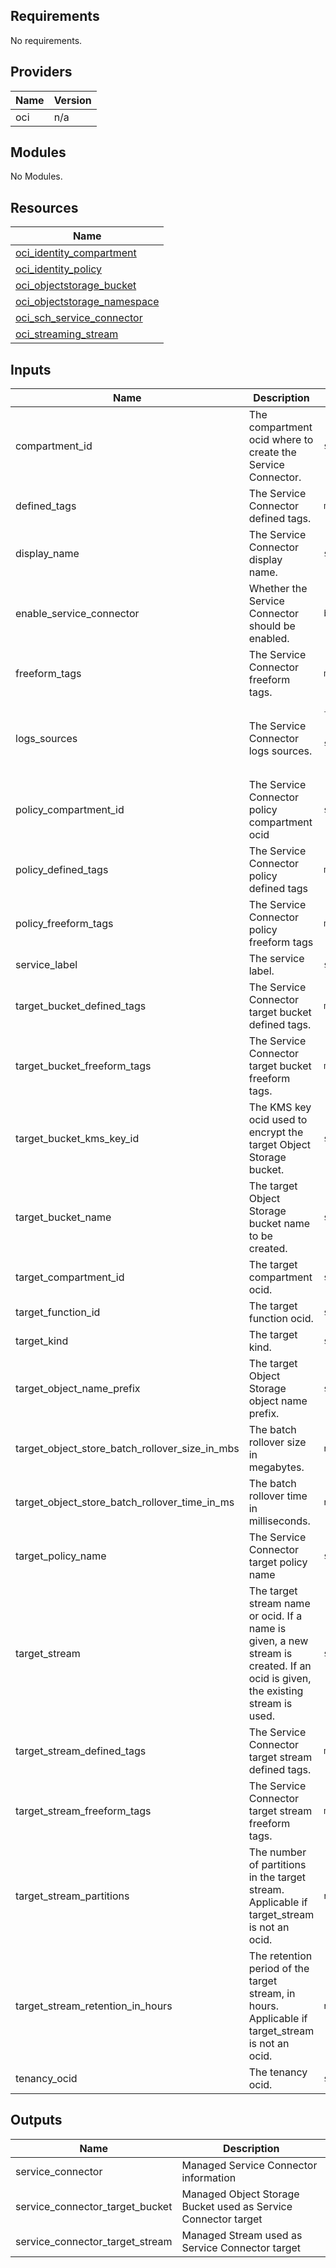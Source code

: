 ## Requirements

No requirements.

## Providers

| Name | Version |
|------|---------|
| oci | n/a |

## Modules

No Modules.

## Resources

| Name |
|------|
| [oci_identity_compartment](https://registry.terraform.io/providers/hashicorp/oci/latest/docs/data-sources/identity_compartment) |
| [oci_identity_policy](https://registry.terraform.io/providers/hashicorp/oci/latest/docs/resources/identity_policy) |
| [oci_objectstorage_bucket](https://registry.terraform.io/providers/hashicorp/oci/latest/docs/resources/objectstorage_bucket) |
| [oci_objectstorage_namespace](https://registry.terraform.io/providers/hashicorp/oci/latest/docs/data-sources/objectstorage_namespace) |
| [oci_sch_service_connector](https://registry.terraform.io/providers/hashicorp/oci/latest/docs/resources/sch_service_connector) |
| [oci_streaming_stream](https://registry.terraform.io/providers/hashicorp/oci/latest/docs/resources/streaming_stream) |

## Inputs

| Name | Description | Type | Default | Required |
|------|-------------|------|---------|:--------:|
| compartment\_id | The compartment ocid where to create the Service Connector. | `string` | n/a | yes |
| defined\_tags | The Service Connector defined tags. | `map(string)` | `null` | no |
| display\_name | The Service Connector display name. | `string` | `"service-connector"` | no |
| enable\_service\_connector | Whether the Service Connector should be enabled. | `bool` | `false` | no |
| freeform\_tags | The Service Connector freeform tags. | `map(string)` | `null` | no |
| logs\_sources | The Service Connector logs sources. | <pre>list(object({<br>        compartment_id = string,<br>        log_group_id   = string,<br>        log_id         = string<br>    }))</pre> | n/a | yes |
| policy\_compartment\_id | The Service Connector policy compartment ocid | `string` | `null` | no |
| policy\_defined\_tags | The Service Connector policy defined tags | `map(string)` | `null` | no |
| policy\_freeform\_tags | The Service Connector policy freeform tags | `map(string)` | `null` | no |
| service\_label | The service label. | `string` | n/a | yes |
| target\_bucket\_defined\_tags | The Service Connector target bucket defined tags. | `map(string)` | `null` | no |
| target\_bucket\_freeform\_tags | The Service Connector target bucket freeform tags. | `map(string)` | `null` | no |
| target\_bucket\_kms\_key\_id | The KMS key ocid used to encrypt the target Object Storage bucket. | `string` | n/a | yes |
| target\_bucket\_name | The target Object Storage bucket name to be created. | `string` | `"service-connector-bucket"` | no |
| target\_compartment\_id | The target compartment ocid. | `string` | n/a | yes |
| target\_function\_id | The target function ocid. | `string` | `null` | no |
| target\_kind | The target kind. | `string` | `"objectstorage"` | no |
| target\_object\_name\_prefix | The target Object Storage object name prefix. | `string` | `"sch"` | no |
| target\_object\_store\_batch\_rollover\_size\_in\_mbs | The batch rollover size in megabytes. | `number` | `100` | no |
| target\_object\_store\_batch\_rollover\_time\_in\_ms | The batch rollover time in milliseconds. | `number` | `420000` | no |
| target\_policy\_name | The Service Connector target policy name | `string` | `"service-connector-target-policy"` | no |
| target\_stream | The target stream name or ocid. If a name is given, a new stream is created. If an ocid is given, the existing stream is used. | `string` | `"service-connector-stream"` | no |
| target\_stream\_defined\_tags | The Service Connector target stream defined tags. | `map(string)` | `null` | no |
| target\_stream\_freeform\_tags | The Service Connector target stream freeform tags. | `map(string)` | `null` | no |
| target\_stream\_partitions | The number of partitions in the target stream. Applicable if target\_stream is not an ocid. | `number` | `1` | no |
| target\_stream\_retention\_in\_hours | The retention period of the target stream, in hours. Applicable if target\_stream is not an ocid. | `number` | `24` | no |
| tenancy\_ocid | The tenancy ocid. | `string` | n/a | yes |

## Outputs

| Name | Description |
|------|-------------|
| service\_connector | Managed Service Connector information |
| service\_connector\_target\_bucket | Managed Object Storage Bucket used as Service Connector target |
| service\_connector\_target\_stream | Managed Stream used as Service Connector target |
